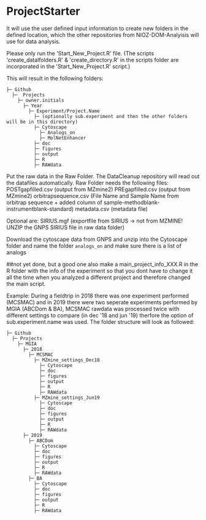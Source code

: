 # ProjectStarter

It will use the user defined input information to create new folders in the defined location, which the other repositories from NIOZ-DOM-Analyisis will use for data analysis.

Please only run the 'Start_New_Project.R' file. (The scripts 'create_datalfolders.R' & 'create_directory.R' in the scripts folder are incorporated in the 'Start_New_Project.R' script.)

This will result in the following folders:
```
├─ Github
  ├─  Projects
    ├─ owner.initials
      ├─ Year
        ├─ Experiment/Project.Name
          ├─ (optionally sub.experiment and then the other folders will be in this directory)
          ├─ Cytoscape
            ├─ Analogs_on
            ├─ MolNetEnhancer
          ├─ doc
          ├─ figures
          ├─ output
          ├─ R
          ├─ RAWdata
```

Put the raw data in the Raw Folder.
The DataCleanup repository will read out the datafiles automatically.
Raw Folder needs the following files:
POSTgapfilled.csv (output from MZmine2)
PREgapfilled.csv (output from MZmine2)
orbitrapsequence.csv (File Name and Sample Name from orbitrap sequence + added column of sample-methodblank-instrumentblank-standard)
metadata.csv (metadata file)

Optional are:
SIRIUS.mgf (exportfile from SIRIUS -> not from MZMINE! UNZIP the GNPS SIRIUS file in raw data folder)

Download the cytoscape data from GNPS and unzip into the Cytoscape folder and name the folder `analogs_on` and make sure there is a list of analogs

##not yet done, but a good one also make a main_project_info_XXX.R in the R folder with the info of the experiment so that you dont have to change it all the time when
you analyzed a different project and therefore changed the main script.


Example:
During a fieldtrip in 2018 there was one experiment performed (MCSMAC) and in 2019 there were two seperate experiments performed by MGIA (ABCDom & BA), MCSMAC rawdata was processed twice with different settings to compare (in dec '18 and jun '19) therfore the option of sub.experiment.name was used.
The folder structure will look as followed:

```
├─ Github
  ├─ Projects
    ├─ MGIA
      ├─ 2018
        ├─ MCSMAC
          ├─ MZmine_settings_Dec18
            ├─ Cytoscape
            ├─ doc
            ├─ figures
            ├─ output
            ├─ R
            ├─ RAWdata
          ├─ MZmine_settings_Jun19
            ├─ Cytoscape
            ├─ doc
            ├─ figures
            ├─ output
            ├─ R
            ├─ RAWdata
      ├─ 2019
        ├─ ABCDom
          ├─ Cytoscape
          ├─ doc
          ├─ figures
          ├─ output
          ├─ R
          ├─ RAWdata  
        ├─ BA
          ├─ Cytoscape
          ├─ doc
          ├─ figures
          ├─ output
          ├─ R
          ├─ RAWdata
```
